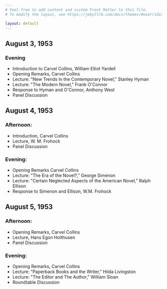 ```yaml
---
# Feel free to add content and custom Front Matter to this file.
# To modify the layout, see https://jekyllrb.com/docs/themes/#overriding-theme-defaults

layout: default
---
```

## August 3, 1953
### Evening
- Introduction to Carvel Collins, William Elliot Yardell
- Opening Remarks, Carvel Collins
- Lecture: "New Trends in the Contemporary Novel," Stanley Hyman
- Lecture: "The Modern Novel," Frank O'Connor
- Response to Hyman and O'Connor, Anthony West
- Panel Discussion

## August 4, 1953
### Afternoon:
- Introduction, Carvel Collins
- Lecture, W. M. Frohock 
- Panel Discussion	
### Evening:
- Opening Remarks	Carvel Collins
- Lecture: "The Era of the Novel?," George Simenon
- Lecture: "Certain Neglected Aspects of the American Novel," Ralph Ellison
- Response to Simenon and Ellison, W.M. Frohock

## August 5, 1953
### Afternoon: 
- Opening Remarks, Carvel Collins
- Lecture, Hans Egon Holthusen
- Panel Discussion
### Evening: 
- Opening Remarks, Carvel Collins	
- Lecture: "Paperback Books and the Writer," Hilda Livingston
- Lecture: "The Editor and The Author," William Sloan
- Roundtable Discussion
